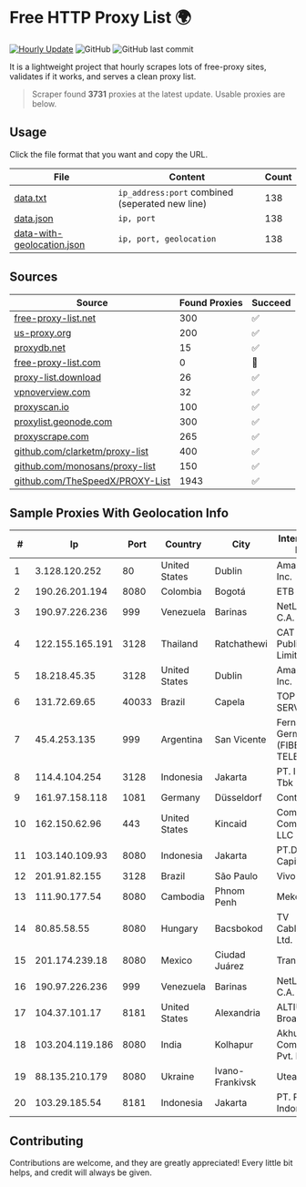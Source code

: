 
# Free HTTP Proxy List 🌍

[![Hourly Update](https://github.com/mertguvencli/http-proxy-list/actions/workflows/main.yml/badge.svg?branch=main)](https://github.com/mertguvencli/http-proxy-list/actions/workflows/main.yml)
![GitHub](https://img.shields.io/github/license/mertguvencli/http-proxy-list)
![GitHub last commit](https://img.shields.io/github/last-commit/mertguvencli/http-proxy-list)

It is a lightweight project that hourly scrapes lots of free-proxy sites, validates if it works, and serves a clean proxy list.


> Scraper found **3731** proxies at the latest update. Usable proxies are below.

## Usage

Click the file format that you want and copy the URL.


|File|Content|Count|
|----|-------|-----|
|[data.txt](https://raw.githubusercontent.com/mertguvencli/http-proxy-list/main/proxy-list/data.txt)|`ip_address:port` combined (seperated new line)|138|
|[data.json](https://raw.githubusercontent.com/mertguvencli/http-proxy-list/main/proxy-list/data.json)|`ip, port`|138|
|[data-with-geolocation.json](https://raw.githubusercontent.com/mertguvencli/http-proxy-list/main/proxy-list/data-with-geolocation.json)|`ip, port, geolocation`|138|

## Sources

|Source|Found Proxies|Succeed|
|------|-------------|-------|
|[free-proxy-list.net](https://free-proxy-list.net)|300|✅|
|[us-proxy.org](https://www.us-proxy.org)|200|✅|
|[proxydb.net](http://proxydb.net)|15|✅|
|[free-proxy-list.com](https://free-proxy-list.com/?page=&port=&type%5B%5D=http&type%5B%5D=https&up_time=0&search=Search)|0|🚫|
|[proxy-list.download](https://www.proxy-list.download/HTTP)|26|✅|
|[vpnoverview.com](https://vpnoverview.com/privacy/anonymous-browsing/free-proxy-servers)|32|✅|
|[proxyscan.io](https://www.proxyscan.io)|100|✅|
|[proxylist.geonode.com](https://proxylist.geonode.com/api/proxy-list?limit=300&page=1&sort_by=lastChecked&sort_type=desc&protocols=http,https)|300|✅|
|[proxyscrape.com](https://api.proxyscrape.com/v2/?request=displayproxies&protocol=http&timeout=10000&country=all&ssl=all&anonymity=all)|265|✅|
|[github.com/clarketm/proxy-list](https://raw.githubusercontent.com/clarketm/proxy-list/master/proxy-list-raw.txt)|400|✅|
|[github.com/monosans/proxy-list](https://raw.githubusercontent.com/monosans/proxy-list/main/proxies/http.txt)|150|✅|
|[github.com/TheSpeedX/PROXY-List](https://raw.githubusercontent.com/TheSpeedX/PROXY-List/master/http.txt)|1943|✅|


## Sample Proxies With Geolocation Info

|#|Ip|Port|Country|City|Internet Service Provider|
|-|--|----|-------|----|-------------------------|
|1|3.128.120.252|80|United States|Dublin|Amazon.com, Inc.|
|2|190.26.201.194|8080|Colombia|Bogotá|ETB - Colombia|
|3|190.97.226.236|999|Venezuela|Barinas|NetLink América C.A.|
|4|122.155.165.191|3128|Thailand|Ratchathewi|CAT Telecom Public Company Limited|
|5|18.218.45.35|3128|United States|Dublin|Amazon.com, Inc.|
|6|131.72.69.65|40033|Brazil|Capela|TOP NET SERVIÔOS LTDA|
|7|45.4.253.135|999|Argentina|San Vicente|Fernando German Fischer (FIBERNET TELECOM)|
|8|114.4.104.254|3128|Indonesia|Jakarta|PT. INDOSAT Tbk|
|9|161.97.158.118|1081|Germany|Düsseldorf|Contabo GmbH|
|10|162.150.62.96|443|United States|Kincaid|Comcast Cable Communications, LLC|
|11|103.140.109.93|8080|Indonesia|Jakarta|PT.Dragon Capital Centre|
|12|201.91.82.155|3128|Brazil|São Paulo|Vivo|
|13|111.90.177.54|8080|Cambodia|Phnom Penh|MekongNet|
|14|80.85.58.55|8080|Hungary|Bacsbokod|TV Cabletelevison Ltd.|
|15|201.174.239.18|8080|Mexico|Ciudad Juárez|Transtelco Inc|
|16|190.97.226.236|999|Venezuela|Barinas|NetLink América C.A.|
|17|104.37.101.17|8181|United States|Alexandria|ALTIUS Broadband, LLC|
|18|103.204.119.186|8080|India|Kolhapur|Akhuratha Communications Pvt. ltd|
|19|88.135.210.179|8080|Ukraine|Ivano-Frankivsk|Uteam LTD|
|20|103.29.185.54|8181|Indonesia|Jakarta|PT. Pascal Indonesia|



## Contributing

Contributions are welcome, and they are greatly appreciated! Every
little bit helps, and credit will always be given.

